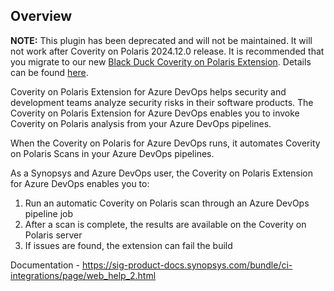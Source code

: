 ## Overview ##

**NOTE:** This plugin has been deprecated and will not be maintained. It will not work after Coverity on Polaris 2024.12.0 release. It is recommended that you migrate to our new [Black Duck Coverity on Polaris Extension](https://marketplace.visualstudio.com/items?itemName=blackduck.blackduck-coverity-on-polaris). Details can be found [here](https://documentation.blackduck.com/bundle/ci-integrations/page/topics/c_pol-ado-rel-notes.html).

Coverity on Polaris Extension for Azure DevOps helps security and development teams analyze security risks in their software products. The Coverity on Polaris Extension for Azure DevOps enables you to invoke Coverity on Polaris analysis from your Azure DevOps pipelines. 

When the Coverity on Polaris for Azure DevOps runs, it automates Coverity on Polaris Scans in your Azure DevOps pipelines. 

As a Synopsys and Azure DevOps user, the Coverity on Polaris Extension for Azure DevOps enables you to:
1. Run an automatic Coverity on Polaris scan through an Azure DevOps pipeline job
2. After a scan is complete, the results are available on the Coverity on Polaris server
3. If issues are found, the extension can fail the build


Documentation - https://sig-product-docs.synopsys.com/bundle/ci-integrations/page/web_help_2.html
